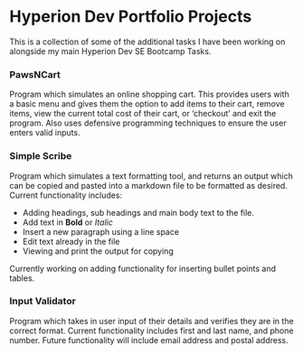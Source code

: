 # Hyperion Dev Portfolio Projects

This is a collection of some of the additional tasks I have been working on alongside my main Hyperion Dev SE Bootcamp Tasks.

### PawsNCart

Program which simulates an online shopping cart. This provides users with a basic menu and gives them the option to add items to their cart, remove items, view the current total cost of their cart, or ‘checkout’ and exit the program. Also uses defensive programming techniques to ensure the user enters valid inputs.

### Simple Scribe

Program which simulates a text formatting tool, and returns an output which can be copied and pasted into a markdown file to be formatted as desired.
<br> Current functionality includes:
* Adding headings, sub headings and main body text to the file.
* Add text in **Bold** or *Italic* 
* Insert a new paragraph using a line space
* Edit text already in the file
* Viewing and print the output for copying

Currently working on adding functionality for inserting bullet points and tables.

### Input Validator<br>

Program which takes in user input of their details and verifies they are in the correct format. Current functionality includes first and last name, and phone number. Future functionality will include email address and postal address.
